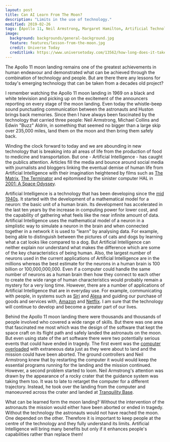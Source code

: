 ```yaml
---
layout: post
title: Can AI Learn From The Moon?
description: "Limits in the use of technology."
modified: 2019-02-26
tags: [Apollo 11, Neil Armstrong, Margaret Hamilton, Artificial Technology]
image:
  background: backgrounds/general-background.jpg
  feature: features/lesson-from-the-moon.jpg
  credit: Universe Today
  creditlink: https://www.universetoday.com/13562/how-long-does-it-take-to-get-to-the-moon/
---
```


The Apollo 11 moon landing remains one of the greatest achievements in human endeavour and demonstrated what can be achieved through the combination of technology and people. But are there there any lessons for today's emerging technology that can be taken from a decades old project?

I remember watching the Apollo 11 moon landing in 1969 on a black and white television and picking up on the excitement of the announcers reporting on every stage of the moon landing. Even today the whistle-beep sound punctuating communication  between the astronauts and Huston brings back memories. Since then I have always been fascinated by the technology that carried three people: Neil Armstrong, Michael Collins and Edwin "Buzz" Aldrin, in something that seemed no bigger than a large skip over 235,000 miles, land them on the moon and then bring them safely back.

Winding the clock forward to today and we are abounding in new technology that is breaking into all areas of life from the production of food to medicine and transportation. But one - Artificial Intelligence - has caught the publics attention. Articles fill the media and bounce around social media with journalists and bloggers linking the eventual demise of human life from Artificial Intelligence with their imagination heightened by films such as [The Matrix](https://en.wikipedia.org/wiki/The_Matrix), [The Terminator](https://en.wikipedia.org/wiki/The_Terminator) and epitomised by the sinister computer HAL in [2001: A Space Odyssey](https://en.wikipedia.org/wiki/2001:_A_Space_Odyssey_(film)).

Artificial Intelligence is a technology that has been developing since the [mid 1940s](https://cs.stanford.edu/people/eroberts/courses/soco/projects/neural-networks/History/history1.html). It started with the development of a mathematical model for a neuron: the basic unit of a human brain. Its development has accelerated in the last ten years by the increase in computing power for lower cost, and the capability of gathering what feels like the near infinite amount of data. Artificial Intelligence uses the mathematical model of a neuron in a simplistic way to simulate a neuron in the brain and when connected together in a network it is used to "learn" by analysing data. For example, being able to distinguish between the pictures of cats and dogs by learning what a cat looks like compared to a dog. But Artificial Intelligence  can neither explain nor understand what makes the difference which are some of the key characteristics of being human. Also, the largest number of neurons used in the current applications of Artificial Intelligence are in the millions whereas the best estimate for the neurons in a human brain is 100 billion or 100,000,000,000. Even if a computer could handle the same number of neurons as a human brain then how they connect to each other to create the wide range of human characteristics would probably remain a mystery for a very long time. However, there are a number of applications of Artificial Intelligence that are in everyday use. For example, communicating with people, in systems such as [Siri](https://en.wikipedia.org/wiki/Siri) and [Alexa](https://www.forbes.com/sites/bernardmarr/2018/10/05/how-does-amazons-alexa-really-work/#423da0e41937) and guiding our purchase of goods and services with, [Amazon](https://www.forbes.com/sites/blakemorgan/2018/07/16/how-amazon-has-re-organized-around-artificial-intelligence-and-machine-learning/#27fbf3173618) and [Netflix](https://blogs.nvidia.com/blog/2018/06/01/how-netflix-uses-ai/). I am sure that the technology will continue to develop and become a greater part of our lives.

Behind the Apollo 11 moon landing there were thousands and thousands of people involved who covered a wide range of skills. But there was one area that fascinated me most which was the design of the software that kept the space craft on its flight path and safely landed the astronauts on the moon. But even using state of the art software there were two potentially serious events that could have ended in tragedy. The first event was the [computer overloaded](https://www.youtube.com/watch?v=Qqe7-rFRrkc) with extraneous data just as they were about to land and the mission could have been aborted.   The ground controllers and Neil Armstrong knew that by restarting the computer it would would keep the essential programs running for the landing and the mission continued. However, a second problem started to loom. Neil Armstrong's attention was drawn by the appearance of a rocky crater that the guidance system was taking them too. It was to late to retarget the computer for a different trajectory. Instead, he took over the landing from the computer and manoeuvred across the crater and landed at [Tranquility Base](https://www.youtube.com/watch?v=Qqe7-rFRrkc).

What can be learned form the moon landing? Without the intervention of the astronauts the mission would either have been aborted or ended in tragedy.  Without the technology the astronauts would not have reached the moon. One depended on the other. Therefore it is important to keep people at the centre of the technology and they fully understand its limits. Artificial Intelligence will bring many benefits but only if it enhances people's capabilities rather than replace them!
